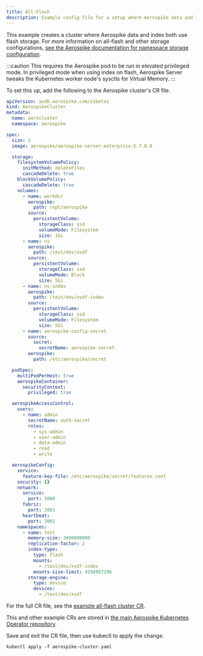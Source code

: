 ```yaml
---
title: All-Flash
description: Example config file for a setup where Aerospike data and index both use flash storage.
---
```


This example creates a cluster where Aerospike data and index both use flash storage. For more information on all-flash and other storage configurations, [see the Aerospike documentation for namespace storage configuration](https://docs.aerospike.com/docs/operations/configure/namespace/storage/index.html).

:::caution
This requires the Aerospike pod to be run in elevated privileged mode. In privileged mode when using index on flash, Aerospike Server tweaks the Kubernetes worker node's sysctls for Virtual Memory.
:::

To set this up, add the following to the Aerospike cluster's CR file.

```yaml
apiVersion: asdb.aerospike.com/v1beta1
kind: AerospikeCluster
metadata:
  name: aerocluster
  namespace: aerospike

spec:
  size: 2
  image: aerospike/aerospike-server-enterprise:5.7.0.8

  storage:
    filesystemVolumePolicy:
      initMethod: deleteFiles
      cascadeDelete: true
    blockVolumePolicy:
      cascadeDelete: true
    volumes:
      - name: workdir
        aerospike:
          path: /opt/aerospike
        source:
          persistentVolume:
            storageClass: ssd
            volumeMode: Filesystem
            size: 1Gi
      - name: ns
        aerospike:
          path: /test/dev/xvdf
        source:
          persistentVolume:
            storageClass: ssd
            volumeMode: Block
            size: 5Gi
      - name: ns-index
        aerospike:
          path: /test/dev/xvdf-index
        source:
          persistentVolume:
            storageClass: ssd
            volumeMode: Filesystem
            size: 5Gi
      - name: aerospike-config-secret
        source:
          secret:
            secretName: aerospike-secret
        aerospike:
          path: /etc/aerospike/secret

  podSpec:
    multiPodPerHost: true
    aerospikeContainer:
      securityContext:
        privileged: true

  aerospikeAccessControl:
    users:
      - name: admin
        secretName: auth-secret
        roles:
          - sys-admin
          - user-admin
          - data-admin
          - read
          - write

  aerospikeConfig:
    service:
      feature-key-file: /etc/aerospike/secret/features.conf
    security: {}
    network:
      service:
        port: 3000
      fabric:
        port: 3001
      heartbeat:
        port: 3002
    namespaces:
      - name: test
        memory-size: 3000000000
        replication-factor: 2
        index-type:
          type: flash
          mounts:
            - /test/dev/xvdf-index
          mounts-size-limit: 4294967296
        storage-engine:
          type: device
          devices:
            - /test/dev/xvdf
```

For the full CR file, see the [example all-flash cluster CR](https://github.com/aerospike/aerospike-kubernetes-operator/blob/master/config/samples/all_flash_cluster_cr.yaml).

This and other example CRs are stored in [the main Aerospike Kubernetes Operator repository](https://github.com/aerospike/aerospike-kubernetes-operator/tree/master/config/samples).

Save and exit the CR file, then use kubectl to apply the change.

```shell
kubectl apply -f aerospike-cluster.yaml
```
